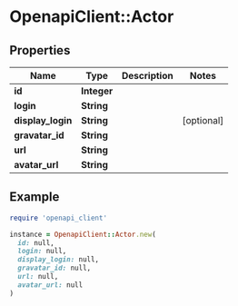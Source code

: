 # OpenapiClient::Actor

## Properties

| Name | Type | Description | Notes |
| ---- | ---- | ----------- | ----- |
| **id** | **Integer** |  |  |
| **login** | **String** |  |  |
| **display_login** | **String** |  | [optional] |
| **gravatar_id** | **String** |  |  |
| **url** | **String** |  |  |
| **avatar_url** | **String** |  |  |

## Example

```ruby
require 'openapi_client'

instance = OpenapiClient::Actor.new(
  id: null,
  login: null,
  display_login: null,
  gravatar_id: null,
  url: null,
  avatar_url: null
)
```

